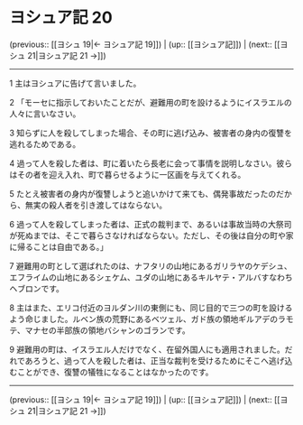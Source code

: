 # ヨシュア記 20

(previous:: [[ヨシュ 19|← ヨシュア記 19]]) | (up:: [[ヨシュア記]]) | (next:: [[ヨシュ 21|ヨシュア記 21 →]])

***




1 
主はヨシュアに告げて言いました。 



2 
「モーセに指示しておいたことだが、避難用の町を設けるようにイスラエルの人々に言いなさい。 



3 
知らずに人を殺してしまった場合、その町に逃げ込み、被害者の身内の復讐を逃れるためである。 



4 
過って人を殺した者は、町に着いたら長老に会って事情を説明しなさい。彼らはその者を迎え入れ、町で暮らせるように一区画を与えてくれる。 



5 
たとえ被害者の身内が復讐しようと追いかけて来ても、偶発事故だったのだから、無実の殺人者を引き渡してはならない。 



6 
過って人を殺してしまった者は、正式の裁判まで、あるいは事故当時の大祭司が死ぬまでは、そこで暮らさなければならない。ただし、その後は自分の町や家に帰ることは自由である。」 



7 
避難用の町として選ばれたのは、ナフタリの山地にあるガリラヤのケデシュ、エフライムの山地にあるシェケム、ユダの山地にあるキルヤテ・アルバすなわちヘブロンです。 



8 
主はまた、エリコ付近のヨルダン川の東側にも、同じ目的で三つの町を設けるよう命じました。ルベン族の荒野にあるベツェル、ガド族の領地ギルアデのラモテ、マナセの半部族の領地バシャンのゴランです。 



9 
避難用の町は、イスラエル人だけでなく、在留外国人にも適用されました。だれであろうと、過って人を殺した者は、正当な裁判を受けるためにそこへ逃げ込むことができ、復讐の犠牲になることはなかったのです。

***

(previous:: [[ヨシュ 19|← ヨシュア記 19]]) | (up:: [[ヨシュア記]]) | (next:: [[ヨシュ 21|ヨシュア記 21 →]])
